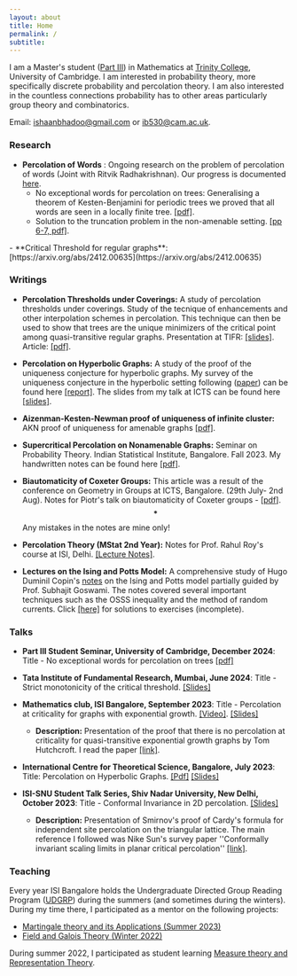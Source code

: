 ```yaml
---
layout: about
title: Home
permalink: /
subtitle: 
---
```


I am  a  Master's student ([Part III](https://www.maths.cam.ac.uk/postgrad/part-iii/prospective.html)) in Mathematics at [Trinity College](https://www.trin.cam.ac.uk/), University of Cambridge. I am interested in probability theory, more specifically discrete probability and percolation theory. I am also interested in the countless connections probability has to other areas particularly group theory and combinatorics.

Email: [ishaanbhadoo@gmail.com](ishaanbhadoo8@gmail.com) or [ib530@cam.ac.uk](ib530@cam.ac.uk). 


### Research

- **Percolation of Words** : Ongoing research on the problem of percolation of words (Joint with Ritvik Radhakrishnan). Our progress is documented [here](https://ishaan44.github.io/assets/pdf/Percolation_of_Words.pdf).
   - No exceptional words for percolation on trees:
     Generalising a theorem of Kesten-Benjamini for periodic trees we proved that all words are seen in a locally finite tree. [[pdf]](https://ishaan44.github.io/assets/pdf/Tree_Proof.pdf).
   - Solution to the truncation problem in the non-amenable setting. [[pp 6-7, pdf]](https://ishaan44.github.io/assets/pdf/Percolation_of_Words.pdf).
<div style="margin-top: 5px;"></div>
-   **Critical Threshold for regular graphs**: [https://arxiv.org/abs/2412.00635](https://arxiv.org/abs/2412.00635)
  
### Writings

- **Percolation Thresholds under Coverings:** A study of percolation thresholds under coverings. Study of the tecnique of enhancements and other interpolation schemes in percolation. This technique can then be used to show that trees are the unique minimizers of the critical point among quasi-transitive regular graphs. Presentation at TIFR: [[slides]](https://ishaan44.github.io/assets/pdf/VSRP_Presentation.pdf). Article: [[pdf]](https://arxiv.org/abs/2412.00635).
 
- **Percolation on Hyperbolic Graphs:** A study of the proof of the uniqueness conjecture for hyperbolic graphs. My survey of the uniqueness conjecture in the hyperbolic setting following ([paper](https://arxiv.org/abs/1804.10191)) can be found here [[report]](https://ishaan44.github.io/assets/pdf/ICTS_report.pdf). The slides from my talk at ICTS can be found here [[slides]](https://ishaan44.github.io/assets/pdf/SN_Bhatt_Presentation.pdf).

- **Aizenman-Kesten-Newman proof of uniqueness of infinite cluster:** AKN proof of uniqueness for amenable graphs [[pdf]](https://ishaan44.github.io/assets/pdf/AKN_Uniqueness.pdf).

- **Supercritical Percolation on Nonamenable Graphs:** Seminar on Probability Theory. Indian Statistical Institute, Bangalore. Fall 2023. My handwritten notes can be found here [[pdf]](https://ishaan44.github.io/assets/pdf/SupercriticalNA.pdf).

- **Biautomaticity of Coxeter Groups:** 
  This article was a result of the conference on Geometry in Groups at ICTS, Bangalore. (29th July- 2nd Aug). Notes for Piotr's talk on biautomaticity of Coxeter groups - [[pdf](https://ishaan44.github.io/assets/pdf/Biautomaticity.pdf)]. $$\textbf{*}$$Any mistakes in the notes are mine only!

- **Percolation Theory (MStat 2nd Year):** Notes for Prof. Rahul Roy's course at ISI, Delhi. [[Lecture Notes]](https://ishaan44.github.io/projects/15_project/).

- **Lectures on the Ising and Potts Model:**  A comprehensive study of Hugo Duminil Copin's [notes](https://arxiv.org/pdf/1707.00520) on the Ising and Potts model partially guided by Prof. Subhajit Goswami. The notes covered several important techniques such as the OSSS inequality and the method of random currents. Click [[here]](https://ishaan44.github.io/projects/3_project/) for solutions to exercises (incomplete).


### Talks

- **Part III Student Seminar, University of Cambridge, December 2024**: Title - No exceptional words for percolation on trees [[pdf]](https://ishaan44.github.io/assets/pdf/Tree_Proof.pdf)
 
- **Tata Institute of Fundamental Research, Mumbai, June 2024**: Title - Strict monotonicity of the critical threshold. [[Slides]](https://ishaan44.github.io/assets/pdf/VSRP_Presentation.pdf) 

- **Mathematics club, ISI Bangalore, September 2023**:  Title - Percolation at criticality for graphs with exponential growth. [[Video]](https://www.youtube.com/watch?v=ooXLCTn-qss). [[Slides]](https://drive.google.com/file/d/1pldgkxBYNkibH5QOASASvixz1ciyYAKk/view)
      
     -  **Description:** Presentation of the proof that there is no percolation at criticality for quasi-transitive exponential growth graphs by Tom Hutchcroft. I read the paper [[link]](https://arxiv.org/abs/1605.05301). 

<div style="margin-top: 5px;"></div>

- **International Centre for Theoretical Science, Bangalore, July 2023**: Title:  Percolation on Hyperbolic Graphs. [[Pdf]](https://ishaan44.github.io/assets/pdf/ICTS_report.pdf) [[Slides]](https://ishaan44.github.io/assets/pdf/SN_Bhatt_Presentation.pdf) 

- **ISI-SNU Student Talk Series, Shiv Nadar University, New Delhi, October 2023**: Title - Conformal Invariance in 2D percolation. [[Slides]](https://ishaan44.github.io/assets/pdf/SNU_Talk.pdf)
    
    - **Description:** Presentation of Smirnov's proof of Cardy's formula for independent site percolation on the triangular lattice. The main reference I followed was Nike Sun's survey paper ''Conformally invariant scaling limits in planar critical percolation'' [[link]](https://arxiv.org/abs/0911.0063).




### Teaching
Every year ISI Bangalore holds the Undergraduate Directed Group Reading Program ([UDGRP](https://mathclubisib.github.io/activities/udgrp/)) during the summers (and sometimes during the winters). During my time there, I participated as a mentor on the following projects:

 -  [Martingale theory and its Applications (Summer 2023)](https://ishaan44.github.io/projects/10_project/) 
-   [Field and Galois Theory (Winter 2022)](https://ishaan44.github.io/projects/10_project/)


During summer 2022, I participated as student learning [Measure theory and Representation Theory](https://mathclubisib.github.io/activities/udgrp/summer_2022/).
